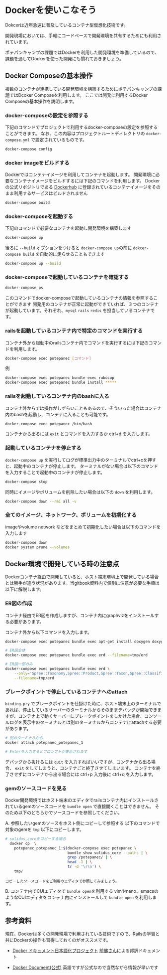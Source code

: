 # Dockerを使いこなそう

Dokcerは近年急速に普及しているコンテナ型仮想化技術です。

開発現場においては、手軽にコードベースで開発環境を共有するためにも利用されています。

ポテパンキャンプの課題ではDockerを利用した開発環境を準備しているので、課題を通してDockerを使った開発にも慣れておきましょう。

## Docker Composeの基本操作

複数のコンテナが連携している開発環境を構築するためにポテパンキャンプの課題ではDcoker Composeを利用します。
ここでは開発に利用するDocker Composeの基本操作を説明します。

### docker-composeの設定を参照する

下記のコマンドでプロジェクトで利用するdocker-composeの設定を参照することができます。
なお、この内容はプロジェクトルートディレクトリの `docker-compose.yml` で設定されているものです。

```bash
docker-compose config
```

### docker imageをビルドする

Dockerではコンテナイメージを利用してコンテナを起動します。
開発環境に必要なコンテナイメージをビルドするには下記のコマンドを利用します。
Dockerの公式リポジトリである [Dockerhub](https://hub.docker.com/) に登録されているコンテナイメージをそのまま利用するサービスはビルドされません

```bash
docker-compose build
```

### docker-composeを起動する

下記のコマンドで必要なコンテナを起動し開発環境を構築します

```bash
docker-compose up
```

後ろに `--build` オプションをつけると `docker-compose up`の前に `dokcer-compose build` を自動的に走らせることもできます

```bash
docker-compose up --build
```

### docker-composeで起動しているコンテナを確認する

```bash
docker-compose ps
```

このコマンドでdocker-composeで起動しているコンテナの情報を参照することができます
開発用のコンテナが正常に起動ができていれば、３つのコンテナが起動しています。それぞれ、`mysql` `rails` `redis` を担当しているコンテナです。

### railsを起動しているコンテナ内で特定のコマンドを実行する

コンテナ外から起動中のrailsコンテナ内でコマンドを実行するには下記のコマンドを利用します。

```bash
docker-compose exec potepanec [コマンド]
```

例
```bash
docker-compose exec potepanec bundle exec rubocop
docker-compose exec potepanec bundle install *****
```

### railsを起動しているコンテナ内のbashに入る

コンテナ外からでは操作がしずらいこともあるので、そういった場合はコンテナ内のbashを起動し、コンテナに入ることも可能です。

```bash
docker-compose exec potepanec /bin/bash
```

コンテナから出るには `exit` とコマンドを入力するか ctrl+d を入力します。

### 起動しているコンテナを停止する

`docker-compose up` を実行してログが標準出力中のターミナルでctrl+cを押すと、起動中のコンテナが停止します。
ターミナルがない場合は以下のコマンドを入力することで起動中のコンテナが停止します。

```bash
docker-compose stop
```

同時にイメージやボリュームを削除したい場合は以下の `down` を利用します。

```bash
docker-compose down --rmi all -v
```

### 全てのイメージ、ネットワーク、ボリュームを初期化する

imageやvolume network などをまとめて初期化したい場合は以下のコマンドを入力します

```bash
docker-compose down
docker system prune --volumes
```

## Docker環境で開発している時の注意点

Dockerコンテナ経由で開発していると、ホスト端末環境上で開発している場合とは勝手が違う状況があります。当gitbook資料内で個別に注意が必要な手順は以下に解説します。

### ER図の作成
コンテナ経由でER図を作成しますが、コンテナ内にgraphvizをインストールする必要があります。

コンテナ外から以下コマンドを入力します。

```bash
docker-compose exec potepanec bundle exec apt-get install doxygen doxygen-gui graphviz

# ER図全体
docker-compose exec potepanec bundle exec erd --filename=tmp/erd

# ER図一部のみ
docker-compose exec potepanec bundle exec erd \
    --only='Spree::Taxonomy,Spree::Product,Spree::Taxon,Spree::Classification' \
    --filename=tmp/erd    
```

### ブレークポイントで停止しているコンテナへのattach

`binding.pry` でブレークポイントを仕掛けた時に、ホスト端末上のターミナルであれば、停止しているサーバーのターミナルからそのままデバッグが開始できますが、コンテナ上で動くサーバーにブレークポイントをしかけた場合、コンソールログを表示中のターミナルとは別のターミナルからコンテナにattachする必要があります。

```bash
# 別のターミナルから
docker attach potepanec_potepanec_1

# Enterを入力するとプロンプトが表示されます
```
デバッグから抜けるには `quit` を入力すればいいですが、コンテナから出る場合、 `exit` をしてしまうと、コンテナごと終了させてしまいます。
コンテナを終了させずにコンテナから出る場合には ctrl+p 入力後に ctrl+q を入力します。

### gemのソースコードを見る
Docker開発環境ではホスト端末のエディタでrailsコンテナ内にインストールされているgemのソースコードを `bundle open` で直接開くことはできません。
そのため以下のどちらかでソースコードを参照してください。

 A. 参照したいgemのソースをホスト側にコピーして参照する
    以下のコマンドで対象のgemを `tmp` 以下にコピーします。

```bash
# solidus_coreをコピーする場合
  docker cp  \
    potepanec_potepanec_1:$(docker-compose exec potepanec \
                            bundle show solidus_core --paths | \
                            grep /potepanec/ | \
                            head -1 | \
                            tr -d '\r\n') \
    tmp/
```
    コピーしたソースコードをご利用のエディタで参照してみましょう。

 B. コンテナ内でCUIエディタで `bundle open`を利用する
   vimやnano、emacsのようなCUIエディタをコンテナ内にインストールして `bundle open` を利用します。

## 参考資料

現在、Dockerは多くの開発現場で利用されている技術ですので、Railsの学習と共にDockerの操作も習得しておくのがオススメです。

* [Docker ドキュメント日本語化プロジェクト](http://docs.docker.jp/) [前佛さん](https://twitter.com/zembutsu)による邦訳ドキュメント

* [Docker Document(公式)](https://docs.docker.com/) 英語ですが公式なので当然ながら情報が早いです
